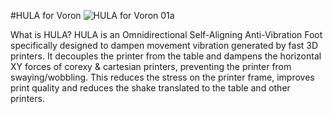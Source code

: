 #HULA for Voron
![HULA for Voron 01a](https://github.com/thrutheframe/HULA_Voron/assets/68491566/55a4412c-a445-4b76-b45c-de77016ab3c6)

What is HULA?
HULA is an Omnidirectional Self-Aligning Anti-Vibration Foot specifically designed to dampen movement vibration generated by fast 3D printers. It decouples the printer from the table and dampens the horizontal XY forces of corexy & cartesian printers, preventing the printer from swaying/wobbling. This reduces the stress on the printer frame, improves print quality and reduces the shake translated to the table and other printers.
